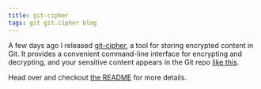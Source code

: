 ```yaml
---
title: git-cipher
tags: git git.cipher blog
---
```


A few days ago I released [git-cipher](https://github.com/wincent/git-cipher), a tool for storing encrypted content in Git. It provides a convenient command-line interface for encrypting and decrypting, and your sensitive content appears in the Git repo [like this](https://github.com/wincent/wincent/blob/c1d1469abafd0066e6469c4b693cafb99fb9e041/roles/ssh/files/.ssh_config.encrypted).

Head over and checkout [the README](https://github.com/wincent/git-cipher) for more details.

